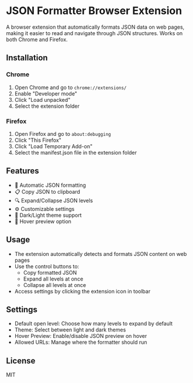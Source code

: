 # JSON Formatter Browser Extension

A browser extension that automatically formats JSON data on web pages, making it easier to read and navigate through JSON structures. Works on both Chrome and Firefox.

## Installation

### Chrome
1. Open Chrome and go to `chrome://extensions/`
2. Enable "Developer mode"
3. Click "Load unpacked"
4. Select the extension folder

### Firefox
1. Open Firefox and go to `about:debugging`
2. Click "This Firefox"
3. Click "Load Temporary Add-on"
4. Select the manifest.json file in the extension folder

## Features

- 🎨 Automatic JSON formatting
- 📋 Copy JSON to clipboard
- 🔍 Expand/Collapse JSON levels
- ⚙️ Customizable settings
- 🌙 Dark/Light theme support
- 👀 Hover preview option

## Usage

- The extension automatically detects and formats JSON content on web pages
- Use the control buttons to:
  - Copy formatted JSON
  - Expand all levels at once
  - Collapse all levels at once
- Access settings by clicking the extension icon in toolbar

## Settings

- Default open level: Choose how many levels to expand by default
- Theme: Select between light and dark themes
- Hover Preview: Enable/disable JSON preview on hover
- Allowed URLs: Manage where the formatter should run

## License

MIT
